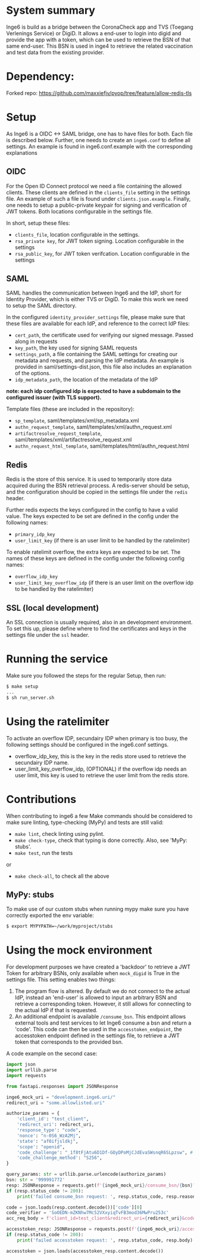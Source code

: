 # System summary
 Inge6 is build as a bridge between the CoronaCheck app and TVS (Toegang Verlenings Service) or DigiD. It allows a end-user to login into digid and provide the app with a token, which can be used to retrieve the BSN of that same end-user. This BSN is used in inge4 to retrieve the related vaccination and test data from the existing provider.

# Dependency:
Forked repo: https://github.com/maxxiefjv/pyop/tree/feature/allow-redis-tls

# Setup

As Inge6 is a OIDC <-> SAML bridge, one has to have files for both. Each file is described below. Further, one needs to create an `inge6.conf` to define all settings. An example is found in inge6.conf.example with the corresponding explanations

## OIDC
For the Open ID Connect protocol we need a file containing the allowed clients. These clients are defined in the `clients_file` setting in the settings file. An example of such a file is found under `clients.json.example`. Finally, one needs to setup a public-private keypair for signing and verification of JWT tokens. Both locations configurable in the settings file.

In short, setup these files:
- `clients_file`, location configurable in the settings.
- `rsa_private key`, for JWT token signing. Location configurable in the settings
- `rsa_public_key`, for JWT token verifcation. Location configurable in the settings

## SAML
SAML handles the communication between Inge6 and the IdP, short for Identity Provider, which is either TVS or DigiD. To make this work we need to setup the SAML directory.

In the configured `identity_provider_settings` file, please make sure that these files are available for each IdP, and reference to the correct IdP files:
- `cert_path`, the certificate used for verifying our signed message. Passed along in requests
- `key_path`, the key used for signing SAML requests
- `settings_path`, a file containing the SAML settings for creating our metadata and requests, and parsing the IdP metadata. An example is provided in saml/settings-dist.json, this file also includes an explanation of the options.
- `idp_metadata_path`, the location of the metadata of the IdP

**note: each idp configured idp is expected to have a subdomain to the configured issuer (with TLS support).**

Template files (these are included in the repository):
- `sp_template`, saml/templates/xml/sp_metadata.xml
- `authn_request_template`, saml/templates/xml/authn_request.xml
- `artifactresolve_request_template`, saml/templates/xml/artifactresolve_request.xml
- `authn_request_html_template`, saml/templates/html/authn_request.html

## Redis
Redis is the store of this service. It is used to temporarily store data acquired during the BSN retrieval process. A redis-server should be setup, and the configuration should be copied in the settings file under the `redis` header.

Further redis expects the keys configured in the config to have a valid value. The keys expected to be set are defined in the config under the following names:
- `primary_idp_key`
- `user_limit_key` (if there is an user limit to be handled by the ratelimiter)

To enable ratelimit overflow, the extra keys are expected to be set. The names of these keys are defined in the config under the following config names:
- `overflow_idp_key`
- `user_limit_key_overflow_idp` (if there is an user limit on the overflow idp to be handled by the ratelimiter)

## SSL (local development)
An SSL connection is usually required, also in an development environment. To set this up, please define where to find the certificates and keys in the settings file under the `ssl` header.

# Running the service
Make sure you followed the steps for the regular Setup, then run:
```bash
$ make setup
...
$ sh run_server.sh
```

# Using the ratelimiter
To activate an overflow IDP, secundairy IDP when primary is too busy, the following settings should be configured in the inge6.conf settings.
- overflow_idp_key, this is the key in the redis store used to retrieve the secundairy IDP name.
- user_limit_key_overflow_idp, (OPTIONAL) if the overflow idp needs an user limit, this key is used to retrieve the user limit from the redis store.

# Contributions
When contributing to inge6 a few Make commands should be considered to make sure linting, type-checking (MyPy) and tests are still valid:
- `make lint`, check linting using pylint.
- `make check-type`, check that typing is done correctly. Also, see 'MyPy: stubs'.
- `make test`, run the tests

or 
- `make check-all`, to check all the above


## MyPy: stubs
To make use of our custom stubs when running mypy make sure you have correctly exported the env variable:
```bash
$ export MYPYPATH=~/work/myproject/stubs
```


# Using the mock environment
For development purposes we have created a 'backdoor' to retrieve a JWT Token for arbitrary BSNs, only available when `mock_digid` is True in the settings file. This setting enables two things:
1. The program flow is altered. By default we do not connect to the actual IdP, instead an 'end-user' is allowed to input an arbitrary BSN and retrieve a corresponding token. However, it still allows for connecting to the actual IdP if that is requested.
2. An additional endpoint is available `/consume_bsn`. This endpoint allows external tools and test services to let Inge6 consume a bsn and return a 'code'. This code can then be used in the `accesstoken_endpoint`, the accesstoken endpoint defined in the settings file, to retrieve a JWT token that corresponds to the provided bsn.

A code example on the second case:
```python
import json
import urllib.parse
import requests

from fastapi.responses import JSONResponse

inge6_mock_uri = "development.inge6.uri/"
redirect_uri = "some.allowlisted.uri"

authorize_params = {
    'client_id': "test_client",
    'redirect_uri': redirect_uri,
    'response_type': "code",
    'nonce': "n-0S6_WzA2Mj",
    'state': "af0ifjsldkj",
    'scope': "openid",
    'code_challenge': "_1f8tFjAtu6D1Df-GOyDPoMjCJdEvaSWsnqR6SLpzsw", # code_verifier : SoOEDN-mZKNhw7Mc52VXxyiqTvFB3mod36MwPru253c
    'code_challenge_method': "S256",
}

query_params: str = urllib.parse.urlencode(authorize_params)
bsn: str = '999991772'
resp: JSONResponse = requests.get(f'{inge6_mock_uri}/consume_bsn/{bsn}?{query_params}')
if (resp.status_code != 200):
    print('failed consume_bsn request: ', resp.status_code, resp.reason)

code = json.loads(resp.content.decode())['code'][0]
code_verifier = 'SoOEDN-mZKNhw7Mc52VXxyiqTvFB3mod36MwPru253c'
acc_req_body = f'client_id=test_client&redirect_uri={redirect_uri}&code={code}&code_verifier={code_verifier}&grant_type=authorization_code'

accesstoken_resp: JSONResponse = requests.post(f'{inge6_mock_uri}/accesstoken', acc_req_body)
if (resp.status_code != 200):
    print('failed accesstoken request: ', resp.status_code, resp.body)

accesstoken = json.loads(accesstoken_resp.content.decode())
```

